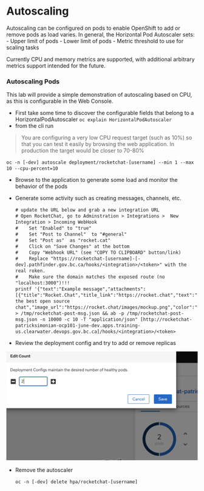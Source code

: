 # Autoscaling
Autoscaling can be configured on pods to enable OpenShift to add or remove pods as load varies. In general, 
the Horizontal Pod Autoscaler sets: 
    - Upper limit of pods
    - Lower limit of pods
    - Metric threshold to use for scaling tasks

Currently CPU and memory metrics are supported, with additional arbitrary metrics support intended for the future. 

### Autoscaling Pods
This lab will provide a simple demonstration of autoscaling based on CPU, as this is configurable in the 
Web Console. 

- First take some time to discover the configurable fields that belong to a HorizontalPodAutoscaler `oc explain HorizontalPodAutoscaler` 
- from the cli run 
> You are configuring a very low CPU request target (such as 10%) so that you can test it easily by browsing the web application. In production the target would be closer to 70-80%
```oc:cli
oc -n [-dev] autoscale deployment/rocketchat-[username] --min 1 --max 10 --cpu-percent=10
```

- Browse to the application to generate some load and monitor the behavior of the pods
- Generate some activity such as creating messages, channels, etc. 
  ```oc:cli
  # update the URL below and grab a new integration URL
  # Open RocketChat, go to Adminstration > Integrations >  New Integration > Incoming WebHook
  #    Set "Enabled" to "true"
  #    Set "Post to Channel"  to "#general"
  #    Set "Post as"  as "rocket.cat"
  #    Click on "Save Changes" at the bottom
  #    Copy "Webhook URL" (see "COPY TO CLIPBOARD" button/link)
  #    Replace "https://rocketchat-[username]-[-dev].pathfinder.gov.bc.ca/hooks/<integration>/<token>" with the real roken.
  #    Make sure the domain matches the exposed route (no "localhost:3000")!!!
  printf '{"text":"Example message","attachments":[{"title":"Rocket.Chat","title_link":"https://rocket.chat","text":"Rocket.Chat, the best open source chat","image_url":"https://rocket.chat/images/mockup.png","color":"#764FA5"}]}' > /tmp/rocketchat-post-msg.json && ab -p /tmp/rocketchat-post-msg.json -n 10000 -c 10 -T "application/json" [http://rocketchat-patricksimonian-ocp101-june-dev.apps.training-us.clearwater.devops.gov.bc.ca]/hooks/<integration>/<token>
  ```


- Review the deployment config and try to add or remove replicas

![](./images/05_autoscaling_02.png)

- Remove the autoscaler
  ```oc:cli
  oc -n [-dev] delete hpa/rocketchat-[username]
  ```
